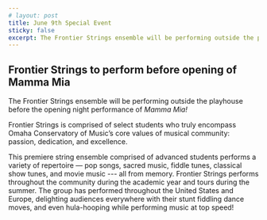 ```yaml
---
# layout: post
title: June 9th Special Event
sticky: false
excerpt: The Frontier Strings ensemble will be performing outside the playhouse before the opening night performance of Mamma Mia!
---
```


## Frontier Strings to perform before opening of Mamma Mia

The Frontier Strings ensemble will be performing outside the playhouse before the opening night performance of _Mamma Mia!_

Frontier Strings is comprised of select students who truly encompass Omaha Conservatory of Music’s core values of musical community: passion, dedication, and excellence.

This premiere string ensemble comprised of advanced students performs a variety of repertoire — pop songs, sacred music, fiddle tunes, classical show tunes, and movie music --- all from memory. Frontier Strings performs throughout the community during the academic year and tours during the summer. The group has performed throughout the United States and Europe, delighting audiences everywhere with their stunt fiddling dance moves, and even hula-hooping while performing music at top speed!
